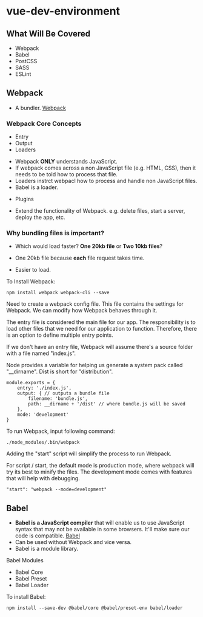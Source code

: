 # vue-dev-environment


## What Will Be Covered
- Webpack
- Babel
- PostCSS
- SASS
- ESLint

## Webpack
- A bundler. [Webpack](https://webpack.js.org/)

### Webpack Core Concepts
- Entry
- Output
- Loaders
+ Webpack __ONLY__ understands JavaScript. 
+ If webpack comes across a non JavaScript file (e.g. HTML, CSS), then it needs to be told how to process that file. 
+ Loaders instrct webpacl how to process and handle non JavaScript files. 
+ Babel is a loader. 
- Plugins 
+ Extend the functionality of Webpack. e.g. delete files, start a server, deploy the app, etc.

### Why bundling files is important? 
- Which would load faster? __One 20kb file__ or __Two 10kb files__?
+ One 20kb file because __each__ file request takes time. 
- Easier to load. 

To Install Webpack: 

```
npm install webpack webpack-cli --save
```

Need to create a webpack config file. This file contains the settings for Webpack. We can modify how Webpack behaves through it. 

The entry file is considered the main file for our app. The responsibility is to load other files that we need for our application to function. Therefore, there is an option to define multiple entry points. 

If we don't have an entry file, Webpack will assume there's a source folder with a file named "index.js". 

Node provides a variable for helping us generate a system pack called "__dirname". Dist is short for "distribution". 

```
module.exports = {
    entry: './index.js',
    output: { // outputs a bundle file
        filename: 'bundle.js',
        path: __dirname + '/dist' // where bundle.js will be saved
    },
    mode: 'development'
}
```

To run Webpack, input following command: 

```
./node_modules/.bin/webpack
```

Adding the "start" script will simplify the process to run Webpack. 

For script / start, the default mode is production mode, where webpack will try its best to minify the files. 
The development mode comes with features that will help with debugging. 

```
"start": "webpack --mode=development"
```

## Babel
- __Babel is a JavaScript compiler__ that will enable us to use JavaScript syntax that may not be available in some browsers. It'll make sure our code is compatible. [Babel](​https://babeljs.io/)
- Can be used without Webpack and vice versa. 
- Babel is a module library. 

Babel Modules
- Babel Core
- Babel Preset
- Babel Loader

To install Babel:
```
npm install --save-dev @babel/core @babel/preset-env babel/loader
```